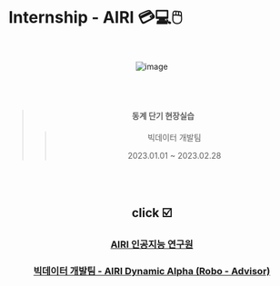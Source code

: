 # Internship - AIRI 💳💻🖱️
 
<br>
<div align="center">


![image](https://github.com/mmmjunjoy/Internship-AIRI/assets/121990539/2150c7ef-ebdb-4b68-86e4-ebd8d9a03bde)



<br>
<br>

> #### 동계 단기 현장실습
> > 빅데이터 개발팀
> > 
> > 2023.01.01 ~ 2023.02.28

<br>
<br>

## click ☑️


### [AIRI 인공지능 연구원](http://airi.kr/)
### [빅데이터 개발팀 - AIRI Dynamic Alpha (Robo - Advisor) ](http://airi.kr/service/finance/)



